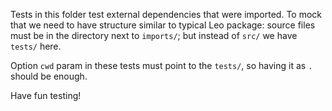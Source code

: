 Tests in this folder test external dependencies that were imported. To mock that we 
need to have structure similar to typical Leo package: source files must be in the
directory next to `imports/`; but instead of `src/` we have `tests/` here.

Option `cwd` param in these tests must point to the `tests/`, so having it as `.` 
should be enough. 

Have fun testing!
